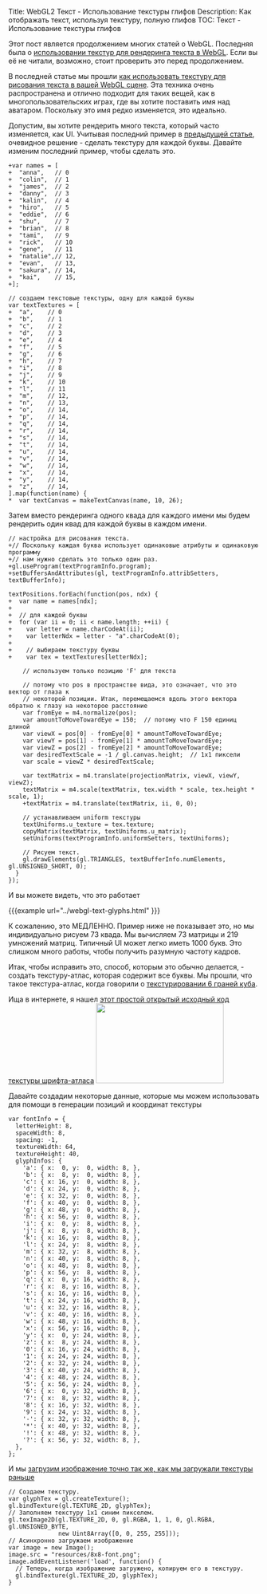 Title: WebGL2 Текст - Использование текстуры глифов
Description: Как отображать текст, используя текстуру, полную глифов
TOC: Текст - Использование текстуры глифов


Этот пост является продолжением многих статей о WebGL. Последняя была о
[использовании текстур для рендеринга текста в WebGL](webgl-text-texture.html).
Если вы её не читали, возможно, стоит проверить это перед продолжением.

В последней статье мы прошли [как использовать текстуру для рисования текста в вашей WebGL
сцене](webgl-text-texture.html). Эта техника очень распространена и отлично подходит
для таких вещей, как в многопользовательских играх, где вы хотите поставить имя над аватаром.
Поскольку это имя редко изменяется, это идеально.

Допустим, вы хотите рендерить много текста, который часто изменяется, как UI. Учитывая
последний пример в [предыдущей статье](webgl-text-texture.html), очевидное
решение - сделать текстуру для каждой буквы. Давайте изменим последний пример, чтобы сделать
это.

    +var names = [
    +  "anna",   // 0
    +  "colin",  // 1
    +  "james",  // 2
    +  "danny",  // 3
    +  "kalin",  // 4
    +  "hiro",   // 5
    +  "eddie",  // 6
    +  "shu",    // 7
    +  "brian",  // 8
    +  "tami",   // 9
    +  "rick",   // 10
    +  "gene",   // 11
    +  "natalie",// 12,
    +  "evan",   // 13,
    +  "sakura", // 14,
    +  "kai",    // 15,
    +];

    // создаем текстовые текстуры, одну для каждой буквы
    var textTextures = [
    +  "a",    // 0
    +  "b",    // 1
    +  "c",    // 2
    +  "d",    // 3
    +  "e",    // 4
    +  "f",    // 5
    +  "g",    // 6
    +  "h",    // 7
    +  "i",    // 8
    +  "j",    // 9
    +  "k",    // 10
    +  "l",    // 11
    +  "m",    // 12,
    +  "n",    // 13,
    +  "o",    // 14,
    +  "p",    // 14,
    +  "q",    // 14,
    +  "r",    // 14,
    +  "s",    // 14,
    +  "t",    // 14,
    +  "u",    // 14,
    +  "v",    // 14,
    +  "w",    // 14,
    +  "x",    // 14,
    +  "y",    // 14,
    +  "z",    // 14,
    ].map(function(name) {
    *  var textCanvas = makeTextCanvas(name, 10, 26);

Затем вместо рендеринга одного квада для каждого имени мы будем рендерить один квад для каждой
буквы в каждом имени.

    // настройка для рисования текста.
    +// Поскольку каждая буква использует одинаковые атрибуты и одинаковую программу
    +// нам нужно сделать это только один раз.
    +gl.useProgram(textProgramInfo.program);
    +setBuffersAndAttributes(gl, textProgramInfo.attribSetters, textBufferInfo);

    textPositions.forEach(function(pos, ndx) {
    +  var name = names[ndx];
    +
    +  // для каждой буквы
    +  for (var ii = 0; ii < name.length; ++ii) {
    +    var letter = name.charCodeAt(ii);
    +    var letterNdx = letter - "a".charCodeAt(0);
    +
    +    // выбираем текстуру буквы
    +    var tex = textTextures[letterNdx];

        // используем только позицию 'F' для текста

        // потому что pos в пространстве вида, это означает, что это вектор от глаза к
        // некоторой позиции. Итак, перемещаемся вдоль этого вектора обратно к глазу на некоторое расстояние
        var fromEye = m4.normalize(pos);
        var amountToMoveTowardEye = 150;  // потому что F 150 единиц длиной
        var viewX = pos[0] - fromEye[0] * amountToMoveTowardEye;
        var viewY = pos[1] - fromEye[1] * amountToMoveTowardEye;
        var viewZ = pos[2] - fromEye[2] * amountToMoveTowardEye;
        var desiredTextScale = -1 / gl.canvas.height;  // 1x1 пиксели
        var scale = viewZ * desiredTextScale;

        var textMatrix = m4.translate(projectionMatrix, viewX, viewY, viewZ);
        textMatrix = m4.scale(textMatrix, tex.width * scale, tex.height * scale, 1);
        +textMatrix = m4.translate(textMatrix, ii, 0, 0);

        // устанавливаем uniform текстуры
        textUniforms.u_texture = tex.texture;
        copyMatrix(textMatrix, textUniforms.u_matrix);
        setUniforms(textProgramInfo.uniformSetters, textUniforms);

        // Рисуем текст.
        gl.drawElements(gl.TRIANGLES, textBufferInfo.numElements, gl.UNSIGNED_SHORT, 0);
      }
    });

И вы можете видеть, что это работает

{{{example url="../webgl-text-glyphs.html" }}}

К сожалению, это МЕДЛЕННО. Пример ниже не показывает это, но мы индивидуально
рисуем 73 квада. Мы вычисляем 73 матрицы и 219 умножений матриц. Типичный
UI может легко иметь 1000 букв. Это слишком много работы, чтобы получить
разумную частоту кадров.

Итак, чтобы исправить это, способ, которым это обычно делается, - создать текстуру-атлас, которая содержит все
буквы. Мы прошли, что такое текстура-атлас, когда говорили о [текстурировании 6
граней куба](webgl-3d-textures.html#texture-atlas).

Ища в интернете, я нашел [этот простой открытый исходный код текстуры шрифта-атласа](https://opengameart.org/content/8x8-font-chomps-wacky-worlds-beta)
<img class="webgl_center" width="256" height="160" style="image-rendering: pixelated;" src="../resources/8x8-font.png" />

Давайте создадим некоторые данные, которые мы можем использовать для помощи в генерации позиций и координат текстуры

```
var fontInfo = {
  letterHeight: 8,
  spaceWidth: 8,
  spacing: -1,
  textureWidth: 64,
  textureHeight: 40,
  glyphInfos: {
    'a': { x:  0, y:  0, width: 8, },
    'b': { x:  8, y:  0, width: 8, },
    'c': { x: 16, y:  0, width: 8, },
    'd': { x: 24, y:  0, width: 8, },
    'e': { x: 32, y:  0, width: 8, },
    'f': { x: 40, y:  0, width: 8, },
    'g': { x: 48, y:  0, width: 8, },
    'h': { x: 56, y:  0, width: 8, },
    'i': { x:  0, y:  8, width: 8, },
    'j': { x:  8, y:  8, width: 8, },
    'k': { x: 16, y:  8, width: 8, },
    'l': { x: 24, y:  8, width: 8, },
    'm': { x: 32, y:  8, width: 8, },
    'n': { x: 40, y:  8, width: 8, },
    'o': { x: 48, y:  8, width: 8, },
    'p': { x: 56, y:  8, width: 8, },
    'q': { x:  0, y: 16, width: 8, },
    'r': { x:  8, y: 16, width: 8, },
    's': { x: 16, y: 16, width: 8, },
    't': { x: 24, y: 16, width: 8, },
    'u': { x: 32, y: 16, width: 8, },
    'v': { x: 40, y: 16, width: 8, },
    'w': { x: 48, y: 16, width: 8, },
    'x': { x: 56, y: 16, width: 8, },
    'y': { x:  0, y: 24, width: 8, },
    'z': { x:  8, y: 24, width: 8, },
    '0': { x: 16, y: 24, width: 8, },
    '1': { x: 24, y: 24, width: 8, },
    '2': { x: 32, y: 24, width: 8, },
    '3': { x: 40, y: 24, width: 8, },
    '4': { x: 48, y: 24, width: 8, },
    '5': { x: 56, y: 24, width: 8, },
    '6': { x:  0, y: 32, width: 8, },
    '7': { x:  8, y: 32, width: 8, },
    '8': { x: 16, y: 32, width: 8, },
    '9': { x: 24, y: 32, width: 8, },
    '-': { x: 32, y: 32, width: 8, },
    '*': { x: 40, y: 32, width: 8, },
    '!': { x: 48, y: 32, width: 8, },
    '?': { x: 56, y: 32, width: 8, },
  },
};
```

И мы [загрузим изображение точно так же, как мы загружали текстуры раньше](webgl-3d-textures.html)

```
// Создаем текстуру.
var glyphTex = gl.createTexture();
gl.bindTexture(gl.TEXTURE_2D, glyphTex);
// Заполняем текстуру 1x1 синим пикселем.
gl.texImage2D(gl.TEXTURE_2D, 0, gl.RGBA, 1, 1, 0, gl.RGBA, gl.UNSIGNED_BYTE,
              new Uint8Array([0, 0, 255, 255]));
// Асинхронно загружаем изображение
var image = new Image();
image.src = "resources/8x8-font.png";
image.addEventListener('load', function() {
  // Теперь, когда изображение загружено, копируем его в текстуру.
  gl.bindTexture(gl.TEXTURE_2D, glyphTex);
} 